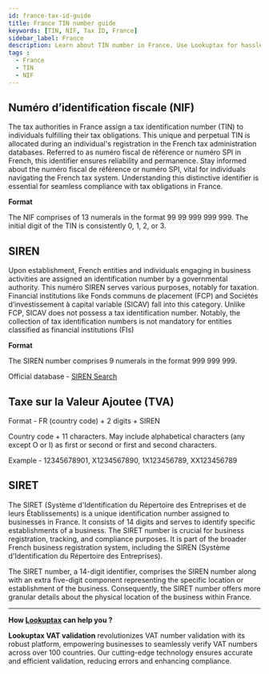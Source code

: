 ```yaml
---
id: france-tax-id-guide
title: France TIN number guide
keywords: [TIN, NIF, Tax ID, France]
sidebar_label: France
description: Learn about TIN number in France. Use Lookuptax for hassle-free tax id validation in France and other 100+ countries
tags : 
  - France
  - TIN
  - NIF
---
```



## Numéro d’identification fiscale (NIF)

The tax authorities in France assign a tax identification number (TIN) to individuals fulfilling their tax obligations. This unique and perpetual TIN is allocated during an individual's registration in the French tax administration databases. Referred to as numéro fiscal de référence or numéro SPI in French, this identifier ensures reliability and permanence. Stay informed about the numéro fiscal de référence or numéro SPI, vital for individuals navigating the French tax system. Understanding this distinctive identifier is essential for seamless compliance with tax obligations in France.

**Format**

The NIF comprises of 13 numerals in the format 99 99 999 999 999. The initial digit of the TIN is consistently 0, 1, 2, or 3.

## SIREN

Upon establishment, French entities and individuals engaging in business activities are assigned an identification number by a governmental authority. This numéro SIREN serves various purposes, notably for taxation. Financial institutions like Fonds communs de placement (FCP) and Sociétés d’investissement à capital variable (SICAV) fall into this category. Unlike FCP, SICAV does not possess a tax identification number. Notably, the collection of tax identification numbers is not mandatory for entities classified as financial institutions (FIs)

**Format**

The SIREN number comprises 9 numerals in the format 999 999 999.


Official database - [SIREN Search](https://avis-situation-sirene.insee.fr/)


## Taxe sur la Valeur Ajoutee (TVA)

Format - FR (country code) + 2 digits + SIREN

Country code + 11 characters. May include alphabetical characters (any except O or I) as first or second or first and second characters.

Example - 12345678901, X1234567890, 1X123456789, XX123456789


## SIRET

The SIRET (Système d'Identification du Répertoire des Entreprises et de leurs Établissements) is a unique identification number assigned to businesses in France. It consists of 14 digits and serves to identify specific establishments of a business. The SIRET number is crucial for business registration, tracking, and compliance purposes. It is part of the broader French business registration system, including the SIREN (Système d'Identification du Répertoire des Entreprises). 

The SIRET number, a 14-digit identifier, comprises the SIREN number along with an extra five-digit component representing the specific location or establishment of the business. Consequently, the SIRET number offers more granular details about the physical location of the business within France.



----
**How [Lookuptax](https://lookuptax.com/) can help you ?**

**Lookuptax VAT validation** revolutionizes VAT number validation with its robust platform, empowering businesses to seamlessly verify VAT numbers across over 100 countries. Our cutting-edge technology ensures accurate and efficient validation, reducing errors and enhancing compliance.
